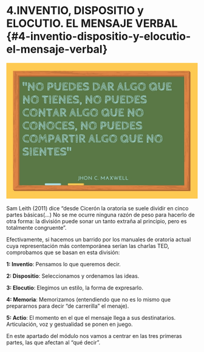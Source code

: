 # 4.INVENTIO, DISPOSITIO y ELOCUTIO. EL MENSAJE VERBAL {#4-inventio-dispositio-y-elocutio-el-mensaje-verbal}

![](/images/image17.jpg)

Sam Leith (2011) dice “desde Cicerón la oratoria se suele dividir en cinco partes básicas(...) No se me ocurre ninguna razón de peso para hacerlo de otra forma: la división puede sonar un tanto extraña al principio, pero es totalmente congruente”.

Efectivamente, si hacemos un barrido por los manuales de oratoria actual cuya representación más contemporánea serían las charlas TED, comprobamos que se basan en esta división:

**1: Inventio**: Pensamos lo que queremos decir.

**2: Dispositio**: Seleccionamos y ordenamos las ideas.

**3: Elocutio**: Elegimos un estilo, la forma de expresarlo.

**4: Memoria**: Memorizamos (entendiendo que no es lo mismo que prepararnos para decir “de carrerilla” el menaje).

**5: Actio**: El momento en el que el mensaje llega a sus destinatarios. Articulación, voz y gestualidad se ponen en juego.

En este apartado del módulo nos vamos a centrar en las tres primeras partes, las que afectan al “qué decir”.